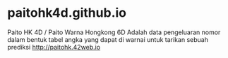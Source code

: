 # paitohk4d.github.io
Paito HK 4D / Paito Warna Hongkong 6D Adalah data pengeluaran nomor dalam bentuk tabel angka yang dapat di warnai untuk tarikan sebuah prediksi http://paitohk.42web.io
